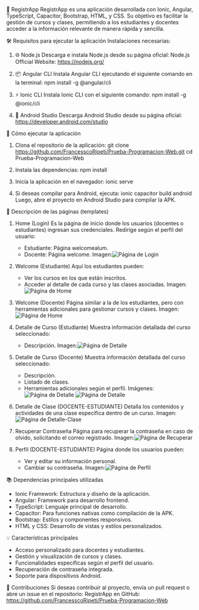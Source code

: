📱 RegistrApp
RegistrApp es una aplicación desarrollada con Ionic, Angular, TypeScript, Capacitor, Bootstrap, HTML, y CSS. Su objetivo es facilitar la gestión de cursos y clases, permitiendo a los estudiantes y docentes acceder a la información relevante de manera rápida y sencilla.

🛠️ Requisitos para ejecutar la aplicación
Instalaciones necesarias:
1. 🌐 Node.js
   Descarga e instala Node.js desde su página oficial: Node.js Official Website: https://nodejs.org/
   
2. 📦 Angular CLI
   Instala Angular CLI ejecutando el siguiente comando en la terminal:
   npm install -g @angular/cli
   
3. ⚡ Ionic CLI
   Instala Ionic CLI con el siguiente comando:
   npm install -g @ionic/cli
   
4. 🤖 Android Studio
   Descarga Android Studio desde su página oficial: https://developer.android.com/studio

🚀 Cómo ejecutar la aplicación
1. Clona el repositorio de la aplicación:
   git clone https://github.com/FrancesscoRipeti/Prueba-Programacion-Web.git
   cd Prueba-Programacion-Web

2. Instala las dependencias:
   npm install

3. Inicia la aplicación en el navegador:
   ionic serve

4. Si deseas compilar para Android, ejecuta:
   ionic capacitor build android
   Luego, abre el proyecto en Android Studio para compilar la APK.

📄 Descripción de las páginas (templates)
1. Home (Login)
   Es la página de inicio donde los usuarios (docentes o estudiantes) ingresan sus credenciales.
   Redirige según el perfil del usuario:
   - Estudiante: Página welcomealum.
   - Docente: Página welcome.
   Imagen:![Página de Login](assets/Readme-photo/home.png)

2. Welcome (Estudiante)
   Aquí los estudiantes pueden:
   - Ver los cursos en los que están inscritos.
   - Acceder al detalle de cada curso y las clases asociadas.
   Imagen:![Página de Home](assets/Readme-photo/welcome-est.png)

3. Welcome (Docente)
   Página similar a la de los estudiantes, pero con herramientas adicionales para gestionar cursos y clases.
   Imagen:![Página de Home](assets/Readme-photo/welcome-doc.png)

4. Detalle de Curso (Estudiante)
   Muestra información detallada del curso seleccionado:
   - Descripción.
   Imagen:![Página de Detalle](assets/Readme-photo/detalle-est-curso.png)

5. Detalle de Curso (Docente)
   Muestra información detallada del curso seleccionado:
   - Descripción.
   - Listado de clases.
   - Herramientas adicionales según el perfil.
   Imágenes:
   ![Página de Detalle](assets/Readme-photo/detalle-doc-1.png)
   ![Página de Detalle](assets/Readme-photo/detalle-doc-2.png)

6. Detalle de Clase (DOCENTE-ESTUDIANTE)
   Detalla los contenidos y actividades de una clase específica dentro de un curso.
   Imagen:![Página de Detalle-Clase](assets/Readme-photo/asistencia%20-doc.png)

7. Recuperar Contraseña
   Página para recuperar la contraseña en caso de olvido, solicitando el correo registrado.
   Imagen:![Página de Recuperar](assets/Readme-photo/recuperar.png)

8. Perfil (DOCENTE-ESTUDIANTE)
   Página donde los usuarios pueden:
   - Ver y editar su información personal.
   - Cambiar su contraseña.
   Imagen:![Página de Perfil ](assets/Readme-photo/perfil.png)

📚 Dependencias principales utilizadas
- Ionic Framework: Estructura y diseño de la aplicación.
- Angular: Framework para desarrollo frontend.
- TypeScript: Lenguaje principal de desarrollo.
- Capacitor: Para funciones nativas como compilación de la APK.
- Bootstrap: Estilos y componentes responsivos.
- HTML y CSS: Desarrollo de vistas y estilos personalizados.

💡 Características principales
- Acceso personalizado para docentes y estudiantes.
- Gestión y visualización de cursos y clases.
- Funcionalidades específicas según el perfil del usuario.
- Recuperación de contraseña integrada.
- Soporte para dispositivos Android.

🤝 Contribuciones
Si deseas contribuir al proyecto, envía un pull request o abre un issue en el repositorio:
RegistrApp en GitHub: https://github.com/FrancesscoRipeti/Prueba-Programacion-Web
